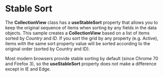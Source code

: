 Stable Sort
===========

The __CollectionView__ class has a **useStableSort** property that allows you to 
keep the original sequence of items when sorting by any fields in the data objects.
This sample creates a __CollectionView__ based on a list of items sorted by
_Country_ and _ID_. If you sort the grid by any property (e.g. Active), items with
the same sort property value will be sorted according to the original order 
(sorted by Country and ID).

Most modern browsers provide stable sorting by default (since Chrome 70 and Firefox 3),
so the **useStableSort** property does not make a difference except in IE and Edge.
